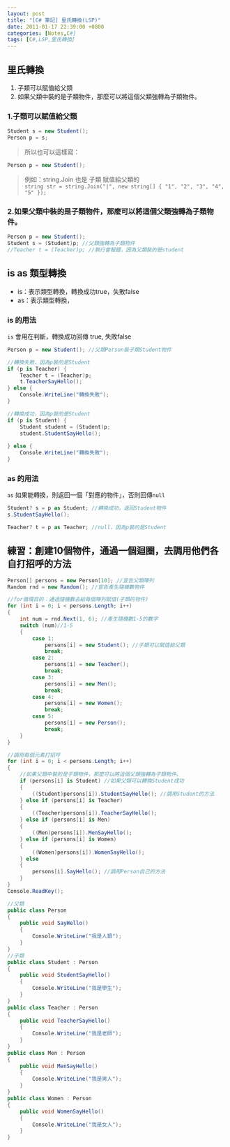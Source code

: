 ```yaml
---
layout: post
title: "[C# 筆記] 里氏轉換(LSP)"
date: 2011-01-17 22:39:00 +0800
categories: [Notes,C#]
tags: [C#,LSP,里氏轉換]
---
```


## 里氏轉換
1. 子類可以賦值給父類
2. 如果父類中裝的是子類物件，那麼可以將這個父類強轉為子類物件。
  
### 1.子類可以賦值給父類
```c#
Student s = new Student();
Person p = s;
```
> 所以也可以這樣寫：
```c#
Person p = new Student();
```

> 例如：string.Join 也是 子類 賦值給父類的  
`string str = string.Join("|", new string[] { "1", "2", "3", "4", "5" });`  

### 2.如果父類中裝的是子類物件，那麼可以將這個父類強轉為子類物件。  
```c#
Person p = new Student();
Student s = (Student)p; //父類強轉為子類物件
//Teacher t = (Teacher)p; //執行會報錯，因為父類裝的是student
```

## is as 類型轉換
- is：表示類型轉換，轉換成功true，失敗false
- as：表示類型轉換，

### is 的用法
`is` 會用在判斷，轉換成功回傳 true, 失敗false
```c#
Person p = new Student(); //父類Person裝子類Student物件

//轉換失敗，因為p裝的是Student
if (p is Teacher) {
    Teacher t = (Teacher)p;
    t.TeacherSayHello();
} else {
    Console.WriteLine("轉換失敗");
}

//轉換成功，因為p裝的是Student
if (p is Student) {
    Student student = (Student)p;
    student.StudentSayHello();
   
} else {
    Console.WriteLine("轉換失敗");
}
```

### as 的用法
`as` 如果能轉換，則返回一個「對應的物件」，否則回傳`null`
```c#
Student? s = p as Student; //轉換成功，返回Student物件
s.StudentSayHello();
```
```c#
Teacher? t = p as Teacher; //null，因為p裝的是Student
```

## 練習：創建10個物件，通過一個迴圈，去調用他們各自打招呼的方法
```c#
Person[] persons = new Person[10]; //宣告父類陣列
Random rnd = new Random(); //宣告產生隨機數物件

//for循環目的：通過隨機數去給每個陣列賦值(子類的物件)
for (int i = 0; i < persons.Length; i++)
{
    int num = rnd.Next(1, 6); //產生隨機數1-5的數字
    switch (num)//1-5
    {
        case 1:
            persons[i] = new Student(); //子類可以賦值給父類
            break;
        case 2:
            persons[i] = new Teacher();
            break;
        case 3:
            persons[i] = new Men();
            break;
        case 4:
            persons[i] = new Women();
            break;
        case 5:
            persons[i] = new Person();
            break;
    }
}

//調用每個元素打招呼
for (int i = 0; i < persons.Length; i++)
{
    //如果父類中裝的是子類物件，那麼可以將這個父類強轉為子類物件。  
    if (persons[i] is Student) //如果父類可以轉換Student成功
    {
        ((Student)persons[i]).StudentSayHello(); //調用Student的方法
    } else if (persons[i] is Teacher)
    {
        ((Teacher)persons[i]).TeacherSayHello();
    } else if (persons[i] is Men)
    {
        ((Men)persons[i]).MenSayHello();
    } else if (persons[i] is Women)
    {
        ((Women)persons[i]).WomenSayHello();
    } else
    {
        persons[i].SayHello(); //調用Person自己的方法
    }
}
Console.ReadKey();

//父類
public class Person
{
    public void SayHello()
    {
        Console.WriteLine("我是人類");
    }
}
//子類
public class Student : Person
{
    public void StudentSayHello()
    {
        Console.WriteLine("我是學生");
    }
}
public class Teacher : Person
{
    public void TeacherSayHello()
    {
        Console.WriteLine("我是老師");
    }
}
public class Men : Person
{
    public void MenSayHello()
    {
        Console.WriteLine("我是男人");
    }
}
public class Women : Person
{
    public void WomenSayHello()
    {
        Console.WriteLine("我是女人");
    }
}

```